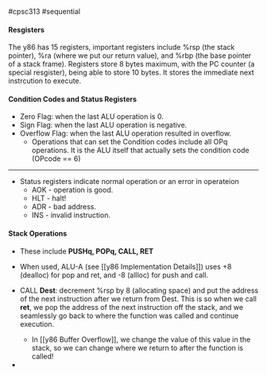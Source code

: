 #cpsc313 #sequential
#### Resgisters
The y86 has 15 registers, important registers include %rsp (the stack pointer), %ra (where we put our return value), and %rbp (the base pointer of a stack frame).  Registers store 8 bytes maximum, with the PC counter (a special resgister), being able to store 10 bytes. It stores the immediate next instrcution to execute.
#### Condition Codes and Status Registers
- Zero Flag: when the last ALU operation is 0.
- Sign Flag: when the last ALU operation is negative.
- Overflow Flag: when the last ALU operation resulted in overflow.
	- Operations that can set the Condition codes include all OPq operations. It is the ALU itself that actually sets the condition code (OPcode == 6)
---
- Status registers indicate normal operation or an error in operateion
	- AOK - operation is good.
	- HLT - halt!
	- ADR - bad address.
	- INS - invalid instruction.



#### Stack Operations
- These include **PUSHq, POPq, CALL, RET**
- When used, ALU-A (see [[y86 Implementation Details]]) uses +8 (dealloc) for pop and ret, and -8 (allloc) for push and call.


- CALL **Dest**: decrement %rsp by 8 (allocating space) and put the address of the next instruction after we return from Dest. This is so when we call **ret**, we pop the address of the next instruction off the stack, and we seamlessly go back to where the function was called and continue execution. 
	- In [[y86 Buffer Overflow]], we change the value of this value in the stack, so we can change where we return to after the function is called!
- 